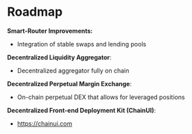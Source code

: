 # Roadmap

**Smart-Router Improvements:**

- Integration of stable swaps and lending pools

**Decentralized Liquidity Aggregator**:&#x20;

- Decentralized aggregator fully on chain

**Decentralized Perpetual Margin Exchange**:&#x20;

- On-chain perpetual DEX that allows for leveraged positions

**Decentralized Front-end Deployment Kit (ChainUI)**:&#x20;

- https://chainui.com
